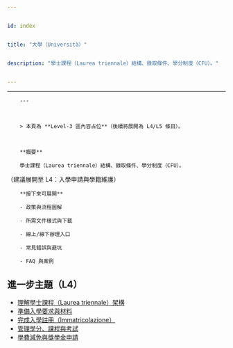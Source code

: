 ---
id: index
title: "大學（Università）"
description: "學士課程（Laurea triennale）結構、錄取條件、學分制度（CFU）。"
---

---
        ---

        > 本頁為 **Level‑3 區內容占位**（後續將展開為 L4/L5 條目）。

        **概要**
        學士課程（Laurea triennale）結構、錄取條件、學分制度（CFU）。
（建議展開至 L4：入學申請與學籍維護）

        **接下來可展開**
        - 政策與流程圖解
        - 所需文件樣式與下載
        - 線上/線下辦理入口
        - 常見錯誤與避坑
        - FAQ 與案例

## 進一步主題（L4）

- [理解學士課程（Laurea triennale）架構](./laurea-triennale-structure/)
- [準備入學要求與材料](./admission-requirements/)
- [完成入學註冊（Immatricolazione）](./immatricolazione-steps/)
- [管理學分、課程與考試](./manage-credits-exams/)
- [學費減免與獎學金申請](./fees-and-scholarships/)
